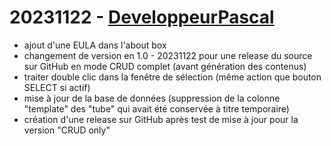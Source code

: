 # 20231122 - [DeveloppeurPascal](https://github.com/DeveloppeurPascal)

* ajout d'une EULA dans l'about box
* changement de version en 1.0 - 20231122 pour une release du source sur GitHub en mode CRUD complet (avant génération des contenus)
* traiter double clic dans la fenêtre de sélection (même action que bouton SELECT si actif)
* mise à jour de la base de données (suppression de la colonne "template" des "tube" qui avait été conservée à titre temporaire)
* création d'une release sur GitHub après test de mise à jour pour la version "CRUD only"
